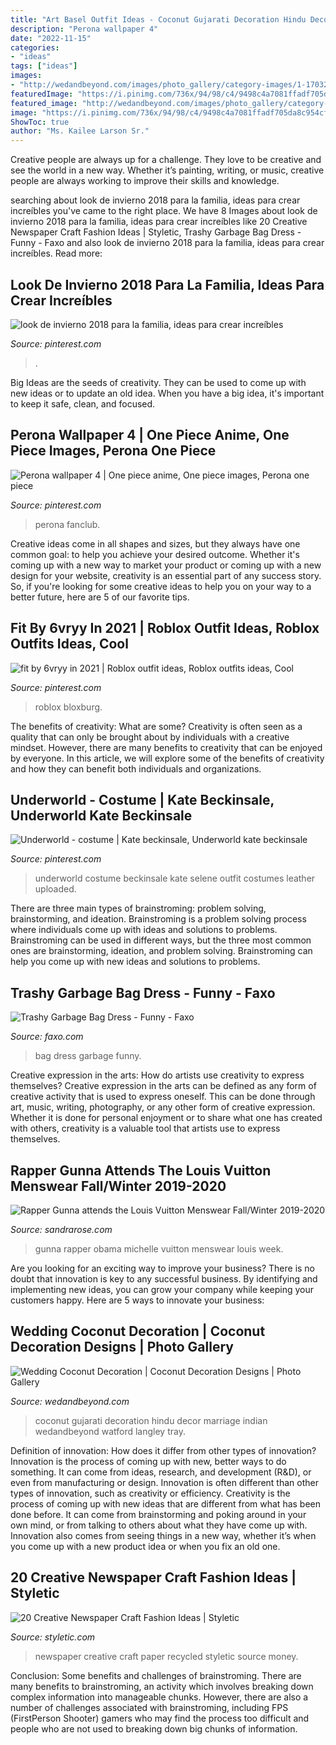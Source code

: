 ```yaml
---
title: "Art Basel Outfit Ideas - Coconut Gujarati Decoration Hindu Decor Marriage Indian Wedandbeyond Watford Langley Tray"
description: "Perona wallpaper 4"
date: "2022-11-15"
categories:
- "ideas"
tags: ["ideas"]
images:
- "http://wedandbeyond.com/images/photo_gallery/category-images/1-17032603jpg.jpg"
featuredImage: "https://i.pinimg.com/736x/94/98/c4/9498c4a7081ffadf705da8c954cfdd48.jpg"
featured_image: "http://wedandbeyond.com/images/photo_gallery/category-images/1-17032603jpg.jpg"
image: "https://i.pinimg.com/736x/94/98/c4/9498c4a7081ffadf705da8c954cfdd48.jpg"
ShowToc: true
author: "Ms. Kailee Larson Sr."
---
```



Creative people are always up for a challenge. They love to be creative and see the world in a new way. Whether it’s painting, writing, or music, creative people are always working to improve their skills and knowledge.

	

		
searching about look de invierno 2018 para la familia, ideas para crear increíbles you've came to the right place. We have 8 Images about look de invierno 2018 para la familia, ideas para crear increíbles like 20 Creative Newspaper Craft Fashion Ideas | Styletic, Trashy Garbage Bag Dress - Funny - Faxo and also look de invierno 2018 para la familia, ideas para crear increíbles. Read more:
		
    
## Look De Invierno 2018 Para La Familia, Ideas Para Crear Increíbles

<img loading=lazy src="https://i.pinimg.com/736x/89/97/83/899783508c176fafaa122a29c3bbacd9.jpg" onerror="this.onerror=null;this.src='https://tse3.mm.bing.net/th?id=OIP.eBEfOtsr4nfYhZte0XTbNgHaLH&amp;pid=15.1';" alt="look de invierno 2018 para la familia, ideas para crear increíbles">

_Source: pinterest.com_

>. 

	

Big Ideas are the seeds of creativity. They can be used to come up with new ideas or to update an old idea. When you have a big idea, it's important to keep it safe, clean, and focused.

    
## Perona Wallpaper 4 | One Piece Anime, One Piece Images, Perona One Piece

<img loading=lazy src="https://i.pinimg.com/736x/49/3e/8b/493e8bf4bcd5111c276ca60e9bbdef40.jpg" onerror="this.onerror=null;this.src='https://tse3.mm.bing.net/th?id=OIP.KNoOD9J5yXW4IiwoAKe0GQHaNK&amp;pid=15.1';" alt="Perona wallpaper 4 | One piece anime, One piece images, Perona one piece">

_Source: pinterest.com_

>perona fanclub. 

	

Creative ideas come in all shapes and sizes, but they always have one common goal: to help you achieve your desired outcome. Whether it's coming up with a new way to market your product or coming up with a new design for your website, creativity is an essential part of any success story. So, if you're looking for some creative ideas to help you on your way to a better future, here are 5 of our favorite tips.

    
## Fit By 6vryy In 2021 | Roblox Outfit Ideas, Roblox Outfits Ideas, Cool

<img loading=lazy src="https://i.pinimg.com/736x/94/98/c4/9498c4a7081ffadf705da8c954cfdd48.jpg" onerror="this.onerror=null;this.src='https://tse4.mm.bing.net/th?id=OIP.exVVe5PWegSZawilNFOk_wHaN3&amp;pid=15.1';" alt="fit by 6vryy in 2021 | Roblox outfit ideas, Roblox outfits ideas, Cool">

_Source: pinterest.com_

>roblox bloxburg. 

	

The benefits of creativity: What are some?
Creativity is often seen as a quality that can only be brought about by individuals with a creative mindset. However, there are many benefits to creativity that can be enjoyed by everyone. In this article, we will explore some of the benefits of creativity and how they can benefit both individuals and organizations.

    
## Underworld - Costume | Kate Beckinsale, Underworld Kate Beckinsale

<img loading=lazy src="https://i.pinimg.com/736x/c8/d9/88/c8d988b69f4811908fd5a13ec6ca0327--underworld-costume-disco-pants.jpg" onerror="this.onerror=null;this.src='https://tse1.mm.bing.net/th?id=OIP.FEqCG0oqPBk8qUOgs1xI8AAAAA&amp;pid=15.1';" alt="Underworld - costume | Kate beckinsale, Underworld kate beckinsale">

_Source: pinterest.com_

>underworld costume beckinsale kate selene outfit costumes leather uploaded. 

	

There are three main types of brainstroming: problem solving, brainstorming, and ideation.
Brainstroming is a problem solving process where individuals come up with ideas and solutions to problems. Brainstroming can be used in different ways, but the three most common ones are brainstorming, ideation, and problem solving. Brainstroming can help you come up with new ideas and solutions to problems.

    
## Trashy Garbage Bag Dress - Funny - Faxo

<img loading=lazy src="https://d28mt5n9lkji5m.cloudfront.net/i/VhkRQgypvx.jpg" onerror="this.onerror=null;this.src='https://tse1.mm.bing.net/th?id=OIP.5IvSRGwgzIL1v4goomBxOwHaJ3&amp;pid=15.1';" alt="Trashy Garbage Bag Dress - Funny - Faxo">

_Source: faxo.com_

>bag dress garbage funny. 

	

Creative expression in the arts: How do artists use creativity to express themselves?
Creative expression in the arts can be defined as any form of creative activity that is used to express oneself. This can be done through art, music, writing, photography, or any other form of creative expression. Whether it is done for personal enjoyment or to share what one has created with others, creativity is a valuable tool that artists use to express themselves.

    
## Rapper Gunna Attends The Louis Vuitton Menswear Fall/Winter 2019-2020

<img loading=lazy src="http://sandrarose.com/wp-content/uploads/2019/01/Gunna-wenn35879174.jpg" onerror="this.onerror=null;this.src='https://tse4.mm.bing.net/th?id=OIP.KVTLaclZ8YLmDrgH5oNDlwHaLY&amp;pid=15.1';" alt="Rapper Gunna attends the Louis Vuitton Menswear Fall/Winter 2019-2020">

_Source: sandrarose.com_

>gunna rapper obama michelle vuitton menswear louis week. 

	

Are you looking for an exciting way to improve your business? There is no doubt that innovation is key to any successful business. By identifying and implementing new ideas, you can grow your company while keeping your customers happy. Here are 5 ways to innovate your business: 

    
## Wedding Coconut Decoration | Coconut Decoration Designs | Photo Gallery

<img loading=lazy src="http://wedandbeyond.com/images/photo_gallery/category-images/1-17032603jpg.jpg" onerror="this.onerror=null;this.src='https://tse4.mm.bing.net/th?id=OIP._ZKHJyaU6d1fcJX7v02lLQHaLH&amp;pid=15.1';" alt="Wedding Coconut Decoration | Coconut Decoration Designs | Photo Gallery">

_Source: wedandbeyond.com_

>coconut gujarati decoration hindu decor marriage indian wedandbeyond watford langley tray. 

	

Definition of innovation: How does it differ from other types of innovation?
Innovation is the process of coming up with new, better ways to do something. It can come from ideas, research, and development (R&D), or even from manufacturing or design. Innovation is often different than other types of innovation, such as creativity or efficiency.
Creativity is the process of coming up with new ideas that are different from what has been done before. It can come from brainstorming and poking around in your own mind, or from talking to others about what they have come up with. Innovation also comes from seeing things in a new way, whether it’s when you come up with a new product idea or when you fix an old one.

    
## 20 Creative Newspaper Craft Fashion Ideas | Styletic

<img loading=lazy src="https://styletic.com/wp-content/uploads/2014/10/newspaper-craft-fashion-ideas/14-creative-newspaper-craft-fashion-ideas.jpg" onerror="this.onerror=null;this.src='https://tse1.mm.bing.net/th?id=OIP.LGUML7UIRXT0iilHjTsgxQHaLH&amp;pid=15.1';" alt="20 Creative Newspaper Craft Fashion Ideas | Styletic">

_Source: styletic.com_

>newspaper creative craft paper recycled styletic source money. 

	

Conclusion: Some benefits and challenges of brainstroming.
There are many benefits to brainstroming, an activity which involves breaking down complex information into manageable chunks. However, there are also a number of challenges associated with brainstroming, including FPS (FirstPerson Shooter) gamers who may find the process too difficult and people who are not used to breaking down big chunks of information.

